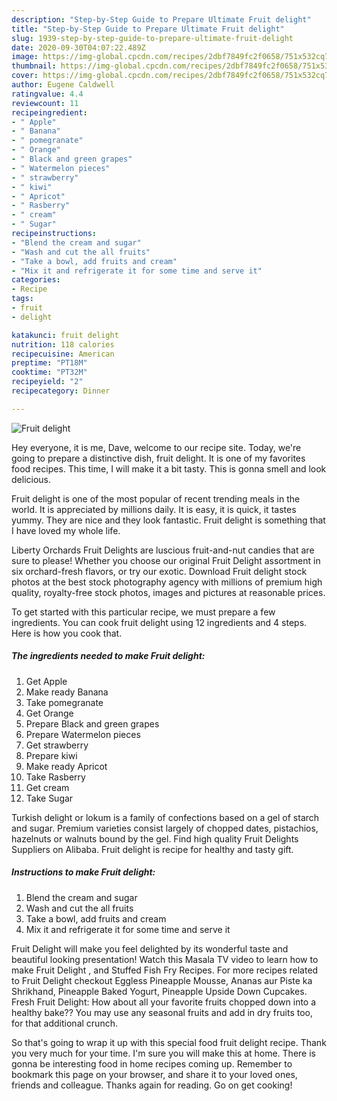 ```yaml
---
description: "Step-by-Step Guide to Prepare Ultimate Fruit delight"
title: "Step-by-Step Guide to Prepare Ultimate Fruit delight"
slug: 1939-step-by-step-guide-to-prepare-ultimate-fruit-delight
date: 2020-09-30T04:07:22.489Z
image: https://img-global.cpcdn.com/recipes/2dbf7849fc2f0658/751x532cq70/fruit-delight-recipe-main-photo.jpg
thumbnail: https://img-global.cpcdn.com/recipes/2dbf7849fc2f0658/751x532cq70/fruit-delight-recipe-main-photo.jpg
cover: https://img-global.cpcdn.com/recipes/2dbf7849fc2f0658/751x532cq70/fruit-delight-recipe-main-photo.jpg
author: Eugene Caldwell
ratingvalue: 4.4
reviewcount: 11
recipeingredient:
- " Apple"
- " Banana"
- " pomegranate"
- " Orange"
- " Black and green grapes"
- " Watermelon pieces"
- " strawberry"
- " kiwi"
- " Apricot"
- " Rasberry"
- " cream"
- " Sugar"
recipeinstructions:
- "Blend the cream and sugar"
- "Wash and cut the all fruits"
- "Take a bowl, add fruits and cream"
- "Mix it and refrigerate it for some time and serve it"
categories:
- Recipe
tags:
- fruit
- delight

katakunci: fruit delight 
nutrition: 118 calories
recipecuisine: American
preptime: "PT18M"
cooktime: "PT32M"
recipeyield: "2"
recipecategory: Dinner

---
```



![Fruit delight](https://img-global.cpcdn.com/recipes/2dbf7849fc2f0658/751x532cq70/fruit-delight-recipe-main-photo.jpg)

Hey everyone, it is me, Dave, welcome to our recipe site. Today, we're going to prepare a distinctive dish, fruit delight. It is one of my favorites food recipes. This time, I will make it a bit tasty. This is gonna smell and look delicious.

Fruit delight is one of the most popular of recent trending meals in the world. It is appreciated by millions daily. It is easy, it is quick, it tastes yummy. They are nice and they look fantastic. Fruit delight is something that I have loved my whole life.

Liberty Orchards Fruit Delights are luscious fruit-and-nut candies that are sure to please! Whether you choose our original Fruit Delight assortment in six orchard-fresh flavors, or try our exotic. Download Fruit delight stock photos at the best stock photography agency with millions of premium high quality, royalty-free stock photos, images and pictures at reasonable prices.


To get started with this particular recipe, we must prepare a few ingredients. You can cook fruit delight using 12 ingredients and 4 steps. Here is how you cook that.

<!--inarticleads1-->

##### The ingredients needed to make Fruit delight:

1. Get  Apple
1. Make ready  Banana
1. Take  pomegranate
1. Get  Orange
1. Prepare  Black and green grapes
1. Prepare  Watermelon pieces
1. Get  strawberry
1. Prepare  kiwi
1. Make ready  Apricot
1. Take  Rasberry
1. Get  cream
1. Take  Sugar


Turkish delight or lokum is a family of confections based on a gel of starch and sugar. Premium varieties consist largely of chopped dates, pistachios, hazelnuts or walnuts bound by the gel. Find high quality Fruit Delights Suppliers on Alibaba. Fruit delight is recipe for healthy and tasty gift. 

<!--inarticleads2-->

##### Instructions to make Fruit delight:

1. Blend the cream and sugar
1. Wash and cut the all fruits
1. Take a bowl, add fruits and cream
1. Mix it and refrigerate it for some time and serve it


Fruit Delight will make you feel delighted by its wonderful taste and beautiful looking presentation! Watch this Masala TV video to learn how to make Fruit Delight , and Stuffed Fish Fry Recipes. For more recipes related to Fruit Delight checkout Eggless Pineapple Mousse, Ananas aur Piste ka Shrikhand, Pineapple Baked Yogurt, Pineapple Upside Down Cupcakes. Fresh Fruit Delight: How about all your favorite fruits chopped down into a healthy bake?? You may use any seasonal fruits and add in dry fruits too, for that additional crunch. 

So that's going to wrap it up with this special food fruit delight recipe. Thank you very much for your time. I'm sure you will make this at home. There is gonna be interesting food in home recipes coming up. Remember to bookmark this page on your browser, and share it to your loved ones, friends and colleague. Thanks again for reading. Go on get cooking!
